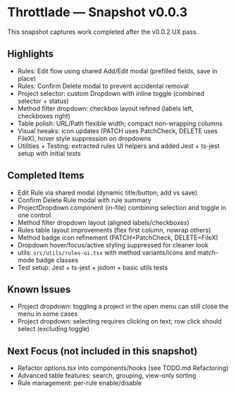 # Throttlade — Snapshot v0.0.3

This snapshot captures work completed after the v0.0.2 UX pass.

## Highlights

- Rules: Edit flow using shared Add/Edit modal (prefilled fields, save in place)
- Rules: Confirm Delete modal to prevent accidental removal
- Project selector: custom Dropdown with inline toggle (combined selector + status)
- Method filter dropdown: checkbox layout refined (labels left, checkboxes right)
- Table polish: URL/Path flexible width; compact non-wrapping columns
- Visual tweaks: icon updates (PATCH uses PatchCheck, DELETE uses FileX), hover style suppression on dropdowns
- Utilities + Testing: extracted rules UI helpers and added Jest + ts-jest setup with initial tests

## Completed Items

- Edit Rule via shared modal (dynamic title/button; add vs save)
- Confirm Delete Rule modal with rule summary
- ProjectDropdown component (in-file) combining selection and toggle in one control
- Method filter dropdown layout (aligned labels/checkboxes)
- Rules table layout improvements (flex first column, nowrap others)
- Method badge icon refinement (PATCH=PatchCheck, DELETE=FileX)
- Dropdown hover/focus/active styling suppressed for cleaner look
- utils: `src/utils/rules-ui.tsx` with method variants/icons and match-mode badge classes
- Test setup: Jest + ts-jest + jsdom + basic utils tests

## Known Issues

- Project dropdown: toggling a project in the open menu can still close the menu in some cases
- Project dropdown: selecting requires clicking on text; row click should select (excluding toggle)

## Next Focus (not included in this snapshot)

- Refactor options.tsx into components/hooks (see TODO.md Refactoring)
- Advanced table features: search, grouping, view-only sorting
- Rule management: per-rule enable/disable
